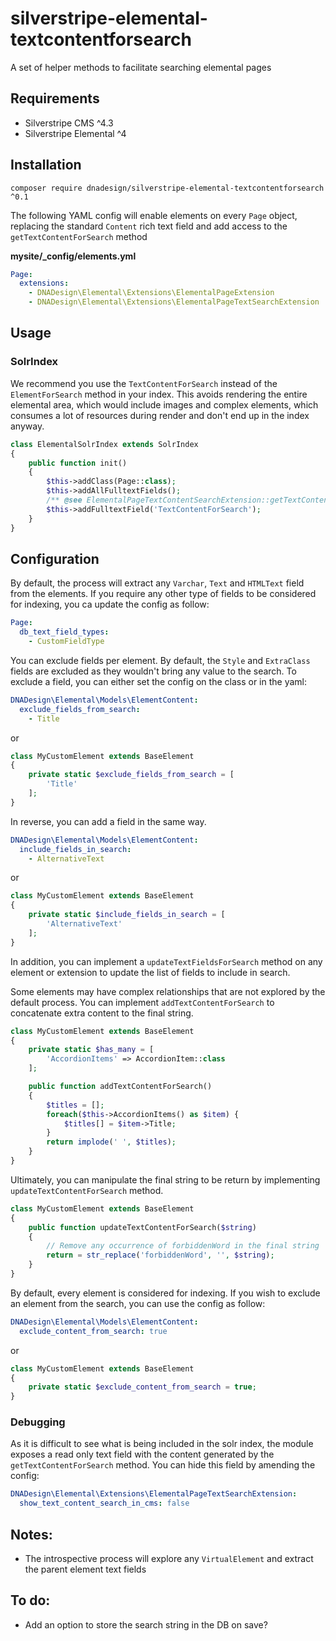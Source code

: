 # silverstripe-elemental-textcontentforsearch
A set of helper methods to facilitate searching elemental pages

## Requirements

* Silverstripe CMS ^4.3
* Silverstripe Elemental ^4

## Installation

```
composer require dnadesign/silverstripe-elemental-textcontentforsearch ^0.1
```

The following YAML config will enable elements on every `Page` object,
replacing the standard `Content` rich text field and add access to the `getTextContentForSearch` method

**mysite/\_config/elements.yml**

```yaml
Page:
  extensions:
    - DNADesign\Elemental\Extensions\ElementalPageExtension
    - DNADesign\Elemental\Extensions\ElementalPageTextSearchExtension
```

## Usage
### SolrIndex
We recommend you use the `TextContentForSearch` instead of the `ElementForSearch` method in your index.
This avoids rendering the entire elemental area, which would include images and complex elements, which consumes a lot of resources
during render and don't end up in the index anyway.

```php
class ElementalSolrIndex extends SolrIndex
{
    public function init()
    {
        $this->addClass(Page::class);
        $this->addAllFulltextFields();
        /** @see ElementalPageTextContentSearchExtension::getTextContentForSearch */
        $this->addFulltextField('TextContentForSearch');
    }
}
```

## Configuration
By default, the process will extract any `Varchar`, `Text` and `HTMLText` field from the elements.
If you require any other type of fields to be considered for indexing, you ca update the config as follow:

```yaml
Page:
  db_text_field_types:
    - CustomFieldType
```

You can exclude fields per element. By default, the `Style` and `ExtraClass` fields are excluded as they wouldn't bring any value
to the search. To exclude a field, you can either set the config on the class or in the yaml:

```yaml
DNADesign\Elemental\Models\ElementContent:
  exclude_fields_from_search:
    - Title
```
or
```php
class MyCustomElement extends BaseElement
{
    private static $exclude_fields_from_search = [
        'Title'
    ];
}
```

In reverse, you can add a field in the same way.

```yaml
DNADesign\Elemental\Models\ElementContent:
  include_fields_in_search:
    - AlternativeText
```
or
```php
class MyCustomElement extends BaseElement
{
    private static $include_fields_in_search = [
        'AlternativeText'
    ];
}
```

In addition, you can implement a `updateTextFieldsForSearch` method on any element or extension to update the list of fields to include in search.

Some elements may have complex relationships that are not explored by the default process.
You can implement `addTextContentForSearch` to concatenate extra content to the final string.

```php
class MyCustomElement extends BaseElement
{
    private static $has_many = [
        'AccordionItems' => AccordionItem::class
    ];

    public function addTextContentForSearch()
    {
        $titles = [];
        foreach($this->AccordionItems() as $item) {
            $titles[] = $item->Title;
        }
        return implode(' ', $titles);
    }
}
```

Ultimately, you can manipulate the final string to be return by implementing `updateTextContentForSearch` method.

```php
class MyCustomElement extends BaseElement
{
    public function updateTextContentForSearch($string)
    {
        // Remove any occurrence of forbiddenWord in the final string
        return = str_replace('forbiddenWord', '', $string);
    }
}
```

By default, every element is considered for indexing. If you wish to exclude an element from the search,
you can use the config as follow:

```yaml
DNADesign\Elemental\Models\ElementContent:
  exclude_content_from_search: true
```
or
```php
class MyCustomElement extends BaseElement
{
    private static $exclude_content_from_search = true;
}
```

### Debugging
As it is difficult to see what is being included in the solr index, the module exposes a read only text field with the 
content generated by the `getTextContentForSearch` method.
You can hide this field by amending the config:

```yaml
DNADesign\Elemental\Extensions\ElementalPageTextSearchExtension:
  show_text_content_search_in_cms: false
```

## Notes:
- The introspective process will explore any `VirtualElement` and extract the parent element text fields 

## To do:
- Add an option to store the search string in the DB on save?
